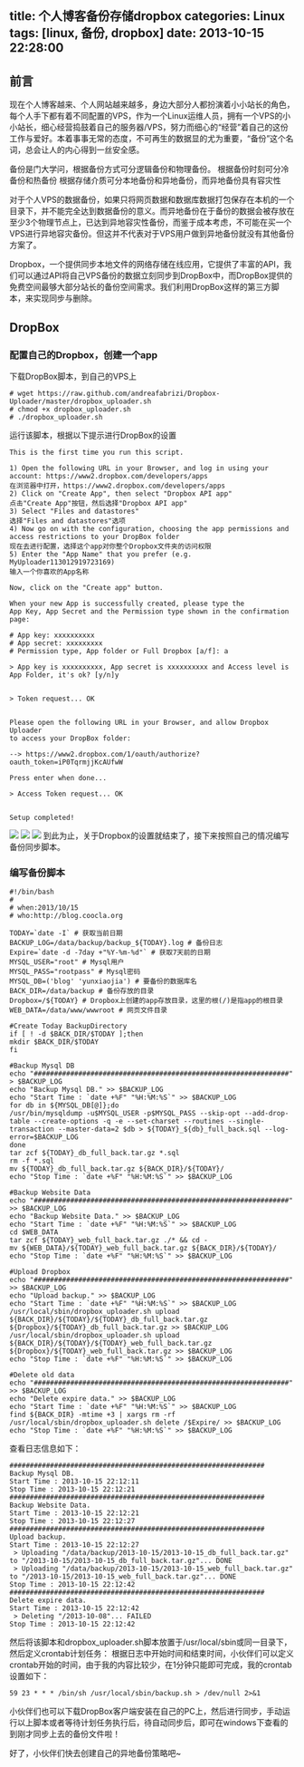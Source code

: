 title: 个人博客备份存储dropbox
categories: Linux
tags: [linux, 备份, dropbox]
date: 2013-10-15 22:28:00
---
## 前言
现在个人博客越来、个人网站越来越多，身边大部分人都扮演着小小站长的角色，每个人手下都有着不同配置的VPS，作为一个Linux运维人员，拥有一个VPS的小小站长，细心经营捣鼓着自己的服务器/VPS，努力而细心的“经营”着自己的这份工作与爱好。本着事事无常的态度，不可再生的数据显的尤为重要，“备份”这个名词，总会让人的内心得到一丝安全感。

备份是门大学问，根据备份方式可分逻辑备份和物理备份。
根据备份时刻可分冷备份和热备份<!--more-->
根据存储介质可分本地备份和异地备份，而异地备份具有容灾性

对于个人VPS的数据备份，如果只将网页数据和数据库数据打包保存在本机的一个目录下，并不能完全达到数据备份的意义。而异地备份在于备份的数据会被存放在至少3个物理节点上，已达到异地容灾性备份，而鉴于成本考虑，不可能在买一个VPS进行异地容灾备份。但这并不代表对于VPS用户做到异地备份就没有其他备份方案了。

Dropbox，一个提供同步本地文件的网络存储在线应用，它提供了丰富的API，我们可以通过API将自己VPS备份的数据立刻同步到DropBox中，而DropBox提供的免费空间最够大部分站长的备份空间需求。我们利用DropBox这样的第三方脚本，来实现同步与删除。
## DropBox
### 配置自己的Dropbox，创建一个app
下载DropBox脚本，到自己的VPS上
```
# wget https://raw.github.com/andreafabrizi/Dropbox-Uploader/master/dropbox_uploader.sh
# chmod +x dropbox_uploader.sh
# ./dropbox_uploader.sh
```
运行该脚本，根据以下提示进行DropBox的设置
```
This is the first time you run this script.

1) Open the following URL in your Browser, and log in using your account: https://www2.dropbox.com/developers/apps
在浏览器中打开，https://www2.dropbox.com/developers/apps
2) Click on "Create App", then select "Dropbox API app"
点击"Create App"按钮，然后选择"Dropbox API app"
3) Select "Files and datastores"
选择"Files and datastores"选项
4) Now go on with the configuration, choosing the app permissions and access restrictions to your DropBox folder
现在去进行配置，选择这个app对你整个Dropbox文件夹的访问权限
5) Enter the "App Name" that you prefer (e.g. MyUploader113012919723169)
输入一个你喜欢的App名称

Now, click on the "Create app" button.

When your new App is successfully created, please type the
App Key, App Secret and the Permission type shown in the confirmation page:

# App key: xxxxxxxxxx
# App secret: xxxxxxxxx
# Permission type, App folder or Full Dropbox [a/f]: a

> App key is xxxxxxxxxx, App secret is xxxxxxxxxx and Access level is App Folder, it's ok? [y/n]y
 

> Token request... OK
 

Please open the following URL in your Browser, and allow Dropbox Uploader
to access your DropBox folder:

--> https://www2.dropbox.com/1/oauth/authorize?oauth_token=iP0TqrmjjKcAUfwW

Press enter when done...

> Access Token request... OK
 

Setup completed!
```
![](http://7xk38j.com1.z0.glb.clouddn.com/dropbox/1.png)
![](http://7xk38j.com1.z0.glb.clouddn.com/dropbox/2.png)
![](http://7xk38j.com1.z0.glb.clouddn.com/dropbox/3.png)
到此为止，关于Dropbox的设置就结束了，接下来按照自己的情况编写备份同步脚本。

### 编写备份脚本
```
#!/bin/bash
#
# when:2013/10/15
# who:http://blog.coocla.org

TODAY=`date -I` # 获取当前日期
BACKUP_LOG=/data/backup/backup_${TODAY}.log # 备份日志
Expire=`date -d -7day +"%Y-%m-%d"` # 获取7天前的日期
MYSQL_USER="root" # Mysql用户
MYSQL_PASS="rootpass" # Mysql密码
MYSQL_DB=('blog' 'yunxiaojia') # 要备份的数据库名
BACK_DIR=/data/backup # 备份存放的目录
Dropbox=/${TODAY} # Dropbox上创建的app存放目录，这里的根(/)是指app的根目录
WEB_DATA=/data/www/wwwroot # 网页文件目录

#Create Today BackupDirectory
if [ ! -d $BACK_DIR/$TODAY ];then
mkdir $BACK_DIR/$TODAY
fi

#Backup Mysql DB
echo "###############################################################" > $BACKUP_LOG
echo "Backup Mysql DB." >> $BACKUP_LOG
echo "Start Time : `date +%F" "%H:%M:%S`" >> $BACKUP_LOG
for db in ${MYSQL_DB[@]};do
/usr/bin/mysqldump -u$MYSQL_USER -p$MYSQL_PASS --skip-opt --add-drop-table --create-options -q -e --set-charset --routines --single-transaction --master-data=2 $db > ${TODAY}_${db}_full_back.sql --log-error=$BACKUP_LOG
done
tar zcf ${TODAY}_db_full_back.tar.gz *.sql
rm -f *.sql
mv ${TODAY}_db_full_back.tar.gz ${BACK_DIR}/${TODAY}/
echo "Stop Time : `date +%F" "%H:%M:%S`" >> $BACKUP_LOG

#Backup Website Data
echo "###############################################################" >> $BACKUP_LOG
echo "Backup Website Data." >> $BACKUP_LOG
echo "Start Time : `date +%F" "%H:%M:%S`" >> $BACKUP_LOG
cd $WEB_DATA
tar zcf ${TODAY}_web_full_back.tar.gz ./* && cd -
mv ${WEB_DATA}/${TODAY}_web_full_back.tar.gz ${BACK_DIR}/${TODAY}/
echo "Stop Time : `date +%F" "%H:%M:%S`" >> $BACKUP_LOG

#Upload Dropbox
echo "###############################################################" >> $BACKUP_LOG
echo "Upload backup." >> $BACKUP_LOG
echo "Start Time : `date +%F" "%H:%M:%S`" >> $BACKUP_LOG
/usr/local/sbin/dropbox_uploader.sh upload ${BACK_DIR}/${TODAY}/${TODAY}_db_full_back.tar.gz ${Dropbox}/${TODAY}_db_full_back.tar.gz >> $BACKUP_LOG
/usr/local/sbin/dropbox_uploader.sh upload ${BACK_DIR}/${TODAY}/${TODAY}_web_full_back.tar.gz ${Dropbox}/${TODAY}_web_full_back.tar.gz >> $BACKUP_LOG
echo "Stop Time : `date +%F" "%H:%M:%S`" >> $BACKUP_LOG

#Delete old data
echo "###############################################################" >> $BACKUP_LOG
echo "Delete expire data." >> $BACKUP_LOG
echo "Start Time : `date +%F" "%H:%M:%S`" >> $BACKUP_LOG
find ${BACK_DIR} -mtime +3 | xargs rm -rf
/usr/local/sbin/dropbox_uploader.sh delete /$Expire/ >> $BACKUP_LOG
echo "Stop Time : `date +%F" "%H:%M:%S`" >> $BACKUP_LOG
```
查看日志信息如下：
```
###############################################################
Backup Mysql DB.
Start Time : 2013-10-15 22:12:11
Stop Time : 2013-10-15 22:12:21
###############################################################
Backup Website Data.
Start Time : 2013-10-15 22:12:21
Stop Time : 2013-10-15 22:12:27
###############################################################
Upload backup.
Start Time : 2013-10-15 22:12:27
 > Uploading "/data/backup/2013-10-15/2013-10-15_db_full_back.tar.gz" to "/2013-10-15/2013-10-15_db_full_back.tar.gz"... DONE
 > Uploading "/data/backup/2013-10-15/2013-10-15_web_full_back.tar.gz" to "/2013-10-15/2013-10-15_web_full_back.tar.gz"... DONE
Stop Time : 2013-10-15 22:12:42
###############################################################
Delete expire data.
Start Time : 2013-10-15 22:12:42
 > Deleting "/2013-10-08"... FAILED
Stop Time : 2013-10-15 22:12:42
```
然后将该脚本和dropbox_uploader.sh脚本放置于/usr/local/sbin或同一目录下，然后定义crontab计划任务：
根据日志中开始时间和结束时间，小伙伴们可以定义crontab开始的时间，由于我的内容比较少，在1分钟只能即可完成，我的crontab设置如下：
```
59 23 * * * /bin/sh /usr/local/sbin/backup.sh > /dev/null 2>&1
```
小伙伴们也可以下载DropBox客户端安装在自己的PC上，然后进行同步，手动运行以上脚本或者等待计划任务执行后，待自动同步后，即可在windows下查看的到刚才同步上去的备份文件啦！

好了，小伙伴们快去创建自己的异地备份策略吧~
